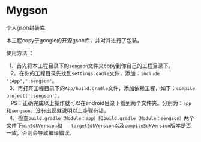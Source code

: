 # Mygson
个人gson封装库

本工程copy于google的开源gson库，并对其进行了包装。

使用方法 ：   

    1、首先将本工程目录下的`sengson`文件夹copy到你自己的工程目录下。    
    2、在你的工程目录先找到`settings.gadle`文件，添加：`include ':App',':sengson'`。   
    3、再打开工程目录下的`App/build.gradle`文件，添加依赖工程，如下：`compile project(':sengson')`。     
    PS：正确完成以上操作就可以在android目录下看到两个文件夹。分别为：`app`和`sengson`。没有出现就说明以上步骤有错。   
    4、检查`build.gradle（Module：app）`和`build.gradle（Module：sengson）`两个文件下`minSdkVersion`和
      `targetSdkVersion`以及`compileSdkVersion`版本是否一致。否则会导致编译错误。
